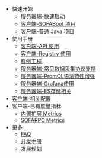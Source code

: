 - 快速开始
  * [服务器端-快速启动](./quickstart-metrics-server.md)
  * [客户端-SOFABoot 项目](./quickstart-client-boot)
  * [客户端-普通 Java 项目](./quickstart-client-java)
- 使用手册
  * [客户端-API 使用](./useguide-api)
  * [客户端-Registry 使用](./useguide-registry)
  * [样例工程](./useguide-samples)
  * [服务器端-常见数据采集协议支持](./useguide-other-metrics-protocol-support)
  * [服务器端-PromQL语法特性增强](./useguide-promql-feature-enhancement)
  * [服务器端-Grafana使用](./useguide-grafana)
  * [服务器端-ES存储相关](./useguide-es)
- [客户端-相关配置](./client-configuration)
- 客户端-已有度量指标
  * [内置扩展 Metrics](./client-ext-metrics)
  * [SOFARPC Metrics](./SOFARPC-Metrics)
- 更多
  * [FAQ](./faq)
  * [开发手册](./development-useguide)
  * [发展规划](./plan)
